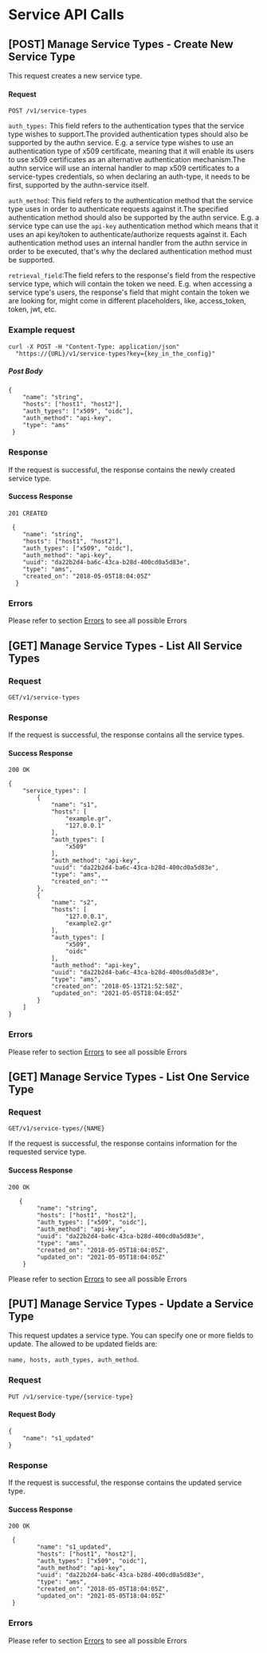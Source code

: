 # Service API Calls

## [POST] Manage Service Types - Create New Service Type

This request creates a new service type.

#### Request

```
POST /v1/service-types
```

`auth_types:` This field refers to the authentication types that the service type wishes to support.The provided authentication types should also be supported by the authn service. E.g. a service type wishes to use an authentication type of x509 certificate, meaning that it will enable its users to use x509 certificates as an alternative authentication mechanism.The authn service will use an internal handler to map x509 certificates to a service-types credentials, so when declaring an auth-type, it needs to be first, supported by the authn-service itself.


`auth_method`: This field refers to the authentication method that the service type uses in order to authenticate requests against it.The specified authentication method should also be supported by the authn service. E.g. a service type can use the `api-key` authentication method which means that it uses an api key/token to authenticate/authorize requests against it. Each authentication method uses an internal handler from the authn service in order to be executed, that's why the declared authentication method must be supported.

`retrieval_field`:The field refers to the response's field from the respective service type, which will contain the token we need. E.g. when accessing a service type's users, the response's field that might contain the token we are looking for, might come in different placeholders, like, access_token, token, jwt, etc.
### Example request
```
curl -X POST -H "Content-Type: application/json"
  "https://{URL}/v1/service-types?key={key_in_the_config}"
```


##### Post Body

```
{
 	"name": "string",
 	"hosts": ["host1", "host2"],
 	"auth_types": ["x509", "oidc"],
 	"auth_method": "api-key",
 	"type": "ams"
 }
```
 
### Response
 
If the request is successful, the response contains the newly created service type.
 
#### Success Response
 
`201 CREATED`
 
```
 {
  	"name": "string",
  	"hosts": ["host1", "host2"],
  	"auth_types": ["x509", "oidc"],
  	"auth_method": "api-key",
  	"uuid": "da22b2d4-ba6c-43ca-b28d-400cd0a5d83e",
  	"type": "ams",
  	"created_on": "2018-05-05T18:04:05Z" 
  }
```
  
### Errors

Please refer to section [Errors](api_errors.md) to see all possible Errors
  
## [GET] Manage Service Types - List All Service Types
  
### Request
  
```
GET/v1/service-types
```
  
### Response
  
 If the request is successful, the response contains all the service types.
   
#### Success Response
   
`200 OK`
   
```
{
    "service_types": [
        {
            "name": "s1",
            "hosts": [
                "example.gr",
                "127.0.0.1"
            ],
            "auth_types": [
                "x509"
            ],
            "auth_method": "api-key",
            "uuid": "da22b2d4-ba6c-43ca-b28d-400cd0a5d83e",
            "type": "ams",
            "created_on": ""
        },
        {
            "name": "s2",
            "hosts": [
                "127.0.0.1",
                "example2.gr"
            ],
            "auth_types": [
                "x509",
                "oidc"
            ],
            "auth_method": "api-key",
            "uuid": "da22b2d4-ba6c-43ca-b28d-400sd0a5d83e",
            "type": "ams",
            "created_on": "2018-05-13T21:52:58Z",
            "updated_on": "2021-05-05T18:04:05Z"
        }
    ]
}
```

### Errors

Please refer to section [Errors](api_errors.md) to see all possible Errors

## [GET] Manage Service Types - List One Service Type
  
### Request
  
```
GET/v1/service-types/{NAME}
```
  
If the request is successful, the response contains information for the requested service type.
   
#### Success Response
   
`200 OK`
   
```
   {
    	"name": "string",
    	"hosts": ["host1", "host2"],
    	"auth_types": ["x509", "oidc"],
    	"auth_method": "api-key",
    	"uuid": "da22b2d4-ba6c-43ca-b28d-400cd0a5d83e",
    	"type": "ams",
    	"created_on": "2018-05-05T18:04:05Z",
        "updated_on": "2021-05-05T18:04:05Z"
    }
```

Please refer to section [Errors](api_errors.md) to see all possible Errors

## [PUT] Manage Service Types - Update a Service Type

This request updates a service type. You can specify one or more fields to update.
The allowed to be updated fields are:

`name, hosts, auth_types, auth_method`.

### Request

```
PUT /v1/service-type/{service-type}
```

#### Request Body

```
{
	"name": "s1_updated"
}
```
 
### Response
 
If the request is successful, the response contains the updated service type.
 
#### Success Response
 
`200 OK`
 
```
 {
    	"name": "s1_updated",
    	"hosts": ["host1", "host2"],
    	"auth_types": ["x509", "oidc"],
    	"auth_method": "api-key",
    	"uuid": "da22b2d4-ba6c-43ca-b28d-400cd0a5d83e",
    	"type": "ams",
    	"created_on": "2018-05-05T18:04:05Z",
        "updated_on": "2021-05-05T18:04:05Z"
 }
```
  
### Errors
Please refer to section [Errors](api_errors.md) to see all possible Errors